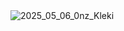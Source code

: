   　　　　　     　　　　　　　    ![2025_05_06_0nz_Kleki](https://github.com/user-attachments/assets/e8b8b21b-3997-4f12-9424-652d8a03827f)
